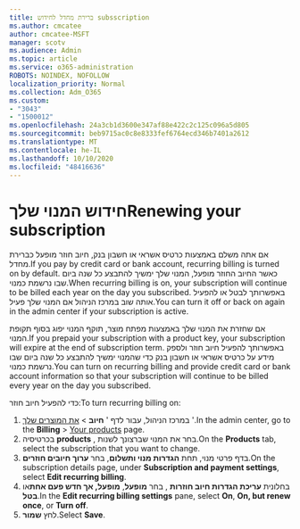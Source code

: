 ```yaml
---
title: ברירת מחדל לחידוש subsscription
ms.author: cmcatee
author: cmcatee-MSFT
manager: scotv
ms.audience: Admin
ms.topic: article
ms.service: o365-administration
ROBOTS: NOINDEX, NOFOLLOW
localization_priority: Normal
ms.collection: Adm_O365
ms.custom:
- "3043"
- "1500012"
ms.openlocfilehash: 24a3cb1d3600e347af88e422c2c125c096a5d805
ms.sourcegitcommit: beb9715ac0c8e8333fef6764ecd346b7401a2612
ms.translationtype: MT
ms.contentlocale: he-IL
ms.lasthandoff: 10/10/2020
ms.locfileid: "48416636"
---
```

# <a name="renewing-your-subscription"></a><span data-ttu-id="2987d-102">חידוש המנוי שלך</span><span class="sxs-lookup"><span data-stu-id="2987d-102">Renewing your subscription</span></span>

<span data-ttu-id="2987d-103">אם אתה משלם באמצעות כרטיס אשראי או חשבון בנק, חיוב חוזר מופעל כברירת מחדל.</span><span class="sxs-lookup"><span data-stu-id="2987d-103">If you pay by credit card or bank account, recurring billing is turned on by default.</span></span> <span data-ttu-id="2987d-104">כאשר החיוב החוזר מופעל, המנוי שלך ימשיך להתבצע כל שנה ביום שבו נרשמת כמנוי.</span><span class="sxs-lookup"><span data-stu-id="2987d-104">When recurring billing is on, your subscription will continue to be billed each year on the day you subscribed.</span></span> <span data-ttu-id="2987d-105">באפשרותך לבטל או להפעיל אותה שוב במרכז הניהול אם המנוי שלך פעיל.</span><span class="sxs-lookup"><span data-stu-id="2987d-105">You can turn it off or back on again in the admin center if your subscription is active.</span></span>

<span data-ttu-id="2987d-106">אם שחזרת את המנוי שלך באמצעות מפתח מוצר, תוקף המנוי יפוג בסוף תקופת המנוי.</span><span class="sxs-lookup"><span data-stu-id="2987d-106">If you prepaid your subscription with a product key, your subscription will expire at the end of subscription term.</span></span> <span data-ttu-id="2987d-107">באפשרותך להפעיל חיוב חוזר ולספק מידע על כרטיס אשראי או חשבון בנק כדי שהמנוי ימשיך להתבצע כל שנה ביום שבו נרשמת כמנוי.</span><span class="sxs-lookup"><span data-stu-id="2987d-107">You can turn on recurring billing and provide credit card or bank account information so that your subscription will continue to be billed every year on the day you subscribed.</span></span>

<span data-ttu-id="2987d-108">כדי להפעיל חיוב חוזר:</span><span class="sxs-lookup"><span data-stu-id="2987d-108">To turn recurring billing on:</span></span>

1. <span data-ttu-id="2987d-109">במרכז הניהול, עבור לדף ' **חיוב**  >  [את המוצרים שלך](https://go.microsoft.com/fwlink/p/?linkid=842054) '.</span><span class="sxs-lookup"><span data-stu-id="2987d-109">In the admin center, go to the **Billing** > [Your products](https://go.microsoft.com/fwlink/p/?linkid=842054) page.</span></span>
2. <span data-ttu-id="2987d-110">בכרטיסיה **products** , בחר את המנוי שברצונך לשנות.</span><span class="sxs-lookup"><span data-stu-id="2987d-110">On the **Products** tab, select the subscription that you want to change.</span></span>
3. <span data-ttu-id="2987d-111">בדף פרטי מנוי, תחת **הגדרות מנוי ותשלום**, בחר **ערוך חיובים חוזרים**.</span><span class="sxs-lookup"><span data-stu-id="2987d-111">On the subscription details page, under **Subscription and payment settings**, select **Edit recurring billing**.</span></span>
4. <span data-ttu-id="2987d-112">בחלונית **עריכת הגדרות חיוב חוזרות** , בחר **מופעל**, **מופעל, אך חדש פעם אחת**או **בטל**.</span><span class="sxs-lookup"><span data-stu-id="2987d-112">In the **Edit recurring billing settings** pane, select **On**, **On, but renew once**, or **Turn off**.</span></span>
5. <span data-ttu-id="2987d-113">לחץ **שמור**.</span><span class="sxs-lookup"><span data-stu-id="2987d-113">Select **Save**.</span></span> 